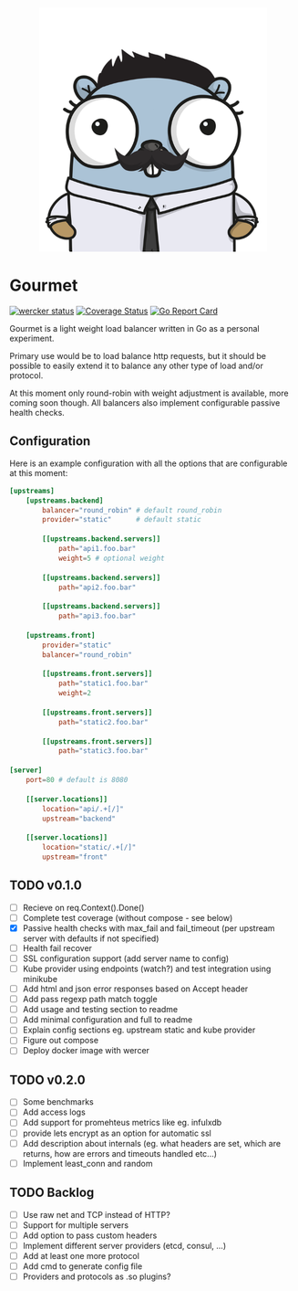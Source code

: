 <p align="center">
<img src="docs/img/logo.png" alt="Gourmet" title="Gourmet" width="400" />
</p>

# Gourmet
[![wercker status](https://app.wercker.com/status/949708198ad9641d1d0ba724528173f5/s/master "wercker status")](https://app.wercker.com/project/byKey/949708198ad9641d1d0ba724528173f5)
[![Coverage Status](https://coveralls.io/repos/github/tonto/gourmet/badge.svg?branch=)](https://coveralls.io/github/tonto/gourmet?branch=)
[![Go Report Card](https://goreportcard.com/badge/github.com/tonto/gourmet)](https://goreportcard.com/report/github.com/tonto/gourmet)

Gourmet is a light weight load balancer written in Go as a personal experiment.

Primary use would be to load balance http requests, but it should be possible to 
easily extend it to balance any other type of load and/or protocol.

At this moment only round-robin with weight adjustment is available, more coming soon though.
All balancers also implement configurable passive health checks.

## Configuration
Here is an example configuration with all the options that are configurable at this moment:

```toml
[upstreams]
    [upstreams.backend]
        balancer="round_robin" # default round_robin 
        provider="static"      # default static

        [[upstreams.backend.servers]]
            path="api1.foo.bar"
            weight=5 # optional weight

        [[upstreams.backend.servers]]
            path="api2.foo.bar"

        [[upstreams.backend.servers]]
            path="api3.foo.bar"

    [upstreams.front]
        provider="static"
        balancer="round_robin"

        [[upstreams.front.servers]]
            path="static1.foo.bar"
            weight=2    

        [[upstreams.front.servers]]
            path="static2.foo.bar"

        [[upstreams.front.servers]]
            path="static3.foo.bar"

[server]
    port=80 # default is 8080

    [[server.locations]]
        location="api/.+[/]"
        upstream="backend"

    [[server.locations]]
        location="static/.+[/]"
        upstream="front"
```

## TODO v0.1.0
- [ ] Recieve on req.Context().Done()
- [ ] Complete test coverage (without compose - see below)
- [x] Passive health checks with max_fail and fail_timeout (per upstream server with defaults if not specified)
- [ ] Health fail recover
- [ ] SSL configuration support (add server name to config)
- [ ] Kube provider using endpoints (watch?) and test integration using minikube
- [ ] Add html and json error responses based on Accept header
- [ ] Add pass regexp path match toggle
- [ ] Add usage and testing section to readme
- [ ] Add minimal configuration and full to readme
- [ ] Explain config sections eg. upstream static and kube provider
- [ ] Figure out compose
- [ ] Deploy docker image with wercer

## TODO v0.2.0
- [ ] Some benchmarks
- [ ] Add access logs
- [ ] Add support for promehteus metrics like eg. infulxdb
- [ ] provide lets encrypt as an option for automatic ssl
- [ ] Add description about internals (eg. what headers are set, which are returns, how are errors and timeouts handled etc...)
- [ ] Implement least_conn and random 

## TODO Backlog
- [ ] Use raw net and TCP instead of HTTP?
- [ ] Support for multiple servers
- [ ] Add option to pass custom headers
- [ ] Implement different server providers (etcd, consul, ...)
- [ ] Add at least one more protocol 
- [ ] Add cmd to generate config file
- [ ] Providers and protocols as .so plugins?